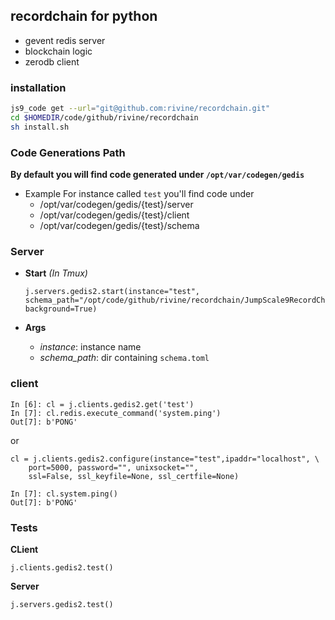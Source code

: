 ## recordchain for python

- gevent redis server
- blockchain logic
- zerodb client


### installation

```bash
js9_code get --url="git@github.com:rivine/recordchain.git"
cd $HOMEDIR/code/github/rivine/recordchain
sh install.sh
```

### Code Generations Path

**By default you will find code generated under `/opt/var/codegen/gedis`**

- Example For instance called `test` you'll find code under
    - /opt/var/codegen/gedis/{test}/server
    -  /opt/var/codegen/gedis/{test}/client
    -  /opt/var/codegen/gedis/{test}/schema

### Server

- **Start** *(In Tmux)*

    ```
    j.servers.gedis2.start(instance="test", schema_path="/opt/code/github/rivine/recordchain/JumpScale9RecordChain/servers/gedis2/EXAMPLE/", background=True)
    ```

- **Args**
   - *instance*: instance name
   - *schema_path*: dir containing `schema.toml`

### client
```
In [6]: cl = j.clients.gedis2.get('test')
In [7]: cl.redis.execute_command('system.ping')
Out[7]: b'PONG'
```

or

```
cl = j.clients.gedis2.configure(instance="test",ipaddr="localhost", \
    port=5000, password="", unixsocket="",
    ssl=False, ssl_keyfile=None, ssl_certfile=None)

In [7]: cl.system.ping()
Out[7]: b'PONG'
```

### Tests

**CLient**
```
j.clients.gedis2.test()

```

**Server**

```
j.servers.gedis2.test()

```
